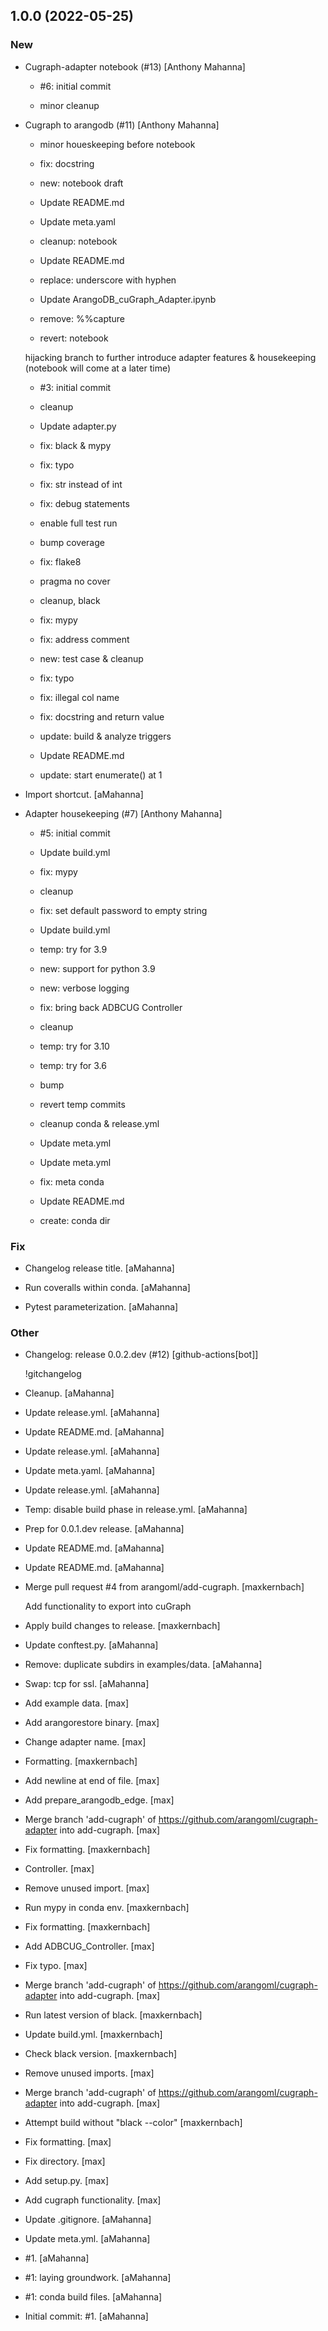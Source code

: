 ## 1.0.0 (2022-05-25)

### New

* Cugraph-adapter notebook (#13) [Anthony Mahanna]

  * #6: initial commit

  * minor cleanup

* Cugraph to arangodb (#11) [Anthony Mahanna]

  * minor houeskeeping before notebook

  * fix: docstring

  * new: notebook draft

  * Update README.md

  * Update meta.yaml

  * cleanup: notebook

  * Update README.md

  * replace: underscore with hyphen

  * Update ArangoDB_cuGraph_Adapter.ipynb

  * remove: %%capture

  * revert: notebook

  hijacking branch to further introduce adapter features & housekeeping (notebook will come at a later time)

  * #3: initial commit

  * cleanup

  * Update adapter.py

  * fix: black & mypy

  * fix: typo

  * fix: str instead of int

  * fix: debug statements

  * enable full test run

  * bump coverage

  * fix: flake8

  * pragma no cover

  * cleanup, black

  * fix: mypy

  * fix: address comment

  * new: test case & cleanup

  * fix: typo

  * fix: illegal col name

  * fix: docstring and return value

  * update: build & analyze triggers

  * Update README.md

  * update: start enumerate() at 1

* Import shortcut. [aMahanna]

* Adapter housekeeping (#7) [Anthony Mahanna]

  * #5: initial commit

  * Update build.yml

  * fix: mypy

  * cleanup

  * fix: set default password to empty string

  * Update build.yml

  * temp: try for 3.9

  * new: support for python 3.9

  * new: verbose logging

  * fix: bring back ADBCUG Controller

  * cleanup

  * temp: try for 3.10

  * temp: try for 3.6

  * bump

  * revert temp commits

  * cleanup conda & release.yml

  * Update meta.yml

  * Update meta.yml

  * fix: meta conda

  * Update README.md

  * create: conda dir

### Fix

* Changelog release title. [aMahanna]

* Run coveralls within conda. [aMahanna]

* Pytest parameterization. [aMahanna]

### Other

* Changelog: release 0.0.2.dev (#12) [github-actions[bot]]

  !gitchangelog

* Cleanup. [aMahanna]

* Update release.yml. [aMahanna]

* Update README.md. [aMahanna]

* Update release.yml. [aMahanna]

* Update meta.yaml. [aMahanna]

* Update release.yml. [aMahanna]

* Temp: disable build phase in release.yml. [aMahanna]

* Prep for 0.0.1.dev release. [aMahanna]

* Update README.md. [aMahanna]

* Update README.md. [aMahanna]

* Merge pull request #4 from arangoml/add-cugraph. [maxkernbach]

  Add functionality to export into cuGraph

* Apply build changes to release. [maxkernbach]

* Update conftest.py. [aMahanna]

* Remove: duplicate subdirs in examples/data. [aMahanna]

* Swap: tcp for ssl. [aMahanna]

* Add example data. [max]

* Add arangorestore binary. [max]

* Change adapter name. [max]

* Formatting. [maxkernbach]

* Add newline at end of file. [max]

* Add prepare_arangodb_edge. [max]

* Merge branch 'add-cugraph' of https://github.com/arangoml/cugraph-adapter into add-cugraph. [max]

* Fix formatting. [maxkernbach]

* Controller. [max]

* Remove unused import. [max]

* Run mypy in conda env. [maxkernbach]

* Fix formatting. [maxkernbach]

* Add ADBCUG_Controller. [max]

* Fix typo. [max]

* Merge branch 'add-cugraph' of https://github.com/arangoml/cugraph-adapter into add-cugraph. [max]

* Run latest version of black. [maxkernbach]

* Update build.yml. [maxkernbach]

* Check black version. [maxkernbach]

* Remove unused imports. [max]

* Merge branch 'add-cugraph' of https://github.com/arangoml/cugraph-adapter into add-cugraph. [max]

* Attempt build without "black --color" [maxkernbach]

* Fix formatting. [max]

* Fix directory. [max]

* Add setup.py. [max]

* Add cugraph functionality. [max]

* Update .gitignore. [aMahanna]

* Update meta.yml. [aMahanna]

* #1. [aMahanna]

* #1: laying groundwork. [aMahanna]

* #1: conda build files. [aMahanna]

* Initial commit: #1. [aMahanna]


